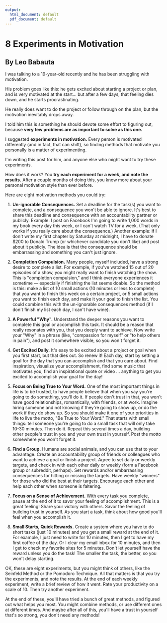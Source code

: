 ```yaml
---
output:
  html_document: default
  pdf_document: default
---
```

# 8 Experiments in Motivation
## By Leo Babauta

I was talking to a 19-year-old recently and he has been struggling with motivation.

His problem goes like this: he gets excited about starting a project or plan, and is very motivated at the start... but after a few days, that feeling dies down, and he starts procrastinating.

He really does want to do the project or follow through on the plan, but the motivation inevitably drops away.

I told him this is something he should devote some effort to figuring out, because **very few problems are as important to solve as this one.**

I suggested **experiments in motivation.** Every person is motivated differently (and in fact, that can shift), so finding methods that motivate you personally is a matter of experimenting.

I'm writing this post for him, and anyone else who might want to try these experiments.

How does it work? You **try each experiment for a week, and note the results.** After a couple months of doing this, you know more about your personal motivation style than ever before.

Here are eight motivation methods you could try:

1. **Un-ignorable Consequences.** Set a deadline for the task(s) you want to complete, and a consequence you won't be able to ignore. It's best to share this deadline and consequence with an accountability partner or publicly. Example: I post on Facebook I'm going to write 1,000 words in my book every day this week, or I can't watch TV for a week. (That only works if you really care about the consequence.) Another example: if I don't write my first chapter by Saturday at midnight, I have to donate $200 to Donald Trump (or whichever candidate you don't like) and post about it publicly. The idea is that the consequence should be embarrassing and something you can't just ignore.

2. **Completion Compulsion.** Many people, myself included, have a strong desire to complete a list. For example, if you've watched 15 out of 20 episodes of a show, you might really want to finish watching the show. This is "completion compulsion," and I think everyone experiences it sometime — especially if finishing the list seems doable. So the method is this: make a list of 10 small actions (10 minutes or less to complete) that you want to finish this week on a certain project, or 5 small actions you want to finish each day, and make it your goal to finish the list. You could combine this with the un-ignorable consequences method (if I don't finish my list each day, I can't have wine).

3. **A Powerful "Why".** Understand the deeper reasons you want to complete this goal or accomplish this task. It should be a reason that really resonates with you, that you deeply want to achieve. Now write your "Why" in a phrase (like, "compassion for myself" or "to help others in pain"), and post it somewhere visible, so you won't forget it.

4. **Get Excited Daily.** It's easy to be excited about a project or goal when you first start, but that dies out. So renew it! Each day, start by setting a goal for the day that you can accomplish and that you care about. Find inspiration, visualize your accomplishment, find some music that motivates you, find an inspirational quote or video … anything to get you excited to accomplish your goal for the day!

5. **Focus on Being True to Your Word.** One of the most important things in life is to be trusted, to have people believe that when you say you're going to do something, you'll do it. If people don't trust in that, you won't have good relationships, romantically, with friends, or at work. Imagine hiring someone and not knowing if they're going to show up, or do the work if they do show up. So you should make it one of your priorities in life to live the motto, "Be True to Your Word." That starts with small things: tell someone you're going to do a small task that will only take 10-30 minutes. Then do it. Repeat this several times a day, building other people's trust in you and your own trust in yourself. Post the motto somewhere you won't forget it.

6. **Find a Group.** Humans are social animals, and you can use that to your advantage. Create an accountability group of friends or colleagues who want to achieve a goal or finish a project. Agree to set daily or weekly targets, and check in with each other daily or weekly (form a Facebook group or subreddit, perhaps). Set rewards and/or embarrassing consequences for hitting or missing the targets. Have weekly "winners" for those who did the best at their targets. Encourage each other and help each other when someone is faltering.

7. **Focus on a Sense of Achievement.** With every task you complete, pause at the end of it to savor your feeling of accomplishment. This is a great feeling! Share your victory with others. Savor the feeling of building trust in yourself. As you start a task, think about how good you'll feel when you accomplish it.

8. **Small Starts, Quick Rewards.** Create a system where you have to do short tasks (just 10 minutes) and you get a small reward at the end of it. For example, I just need to write for 10 minutes, then I get to have my first coffee of the day. Or I clear my email inbox for 10 minutes, and then I get to check my favorite sites for 5 minutes. Don't let yourself have the reward unless you do the task! The smaller the task, the better, so you won't delay starting.

OK, these are eight experiments, but you might think of others, like the Seinfeld Method or the Pomodoro Technique. All that matters is that you try the experiments, and note the results. At the end of each weekly experiment, write a brief review of how it went. Rate your productivity on a scale of 10. Then try another experiment.

At the end of these, you'll have tried a bunch of great methods, and figured out what helps you most. You might combine methods, or use different ones at different times. And maybe after all of this, you'll have a trust in yourself that's so strong, you don't need any methods!



